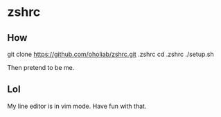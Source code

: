 zshrc
=====

How
---

  git clone https://github.com/oholiab/zshrc.git .zshrc
  cd .zshrc
  ./setup.sh

Then pretend to be me.

Lol
---
My line editor is in vim mode. Have fun with that.
